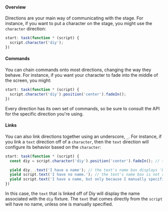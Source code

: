 #### Overview

Directions are your main way of communicating with the stage. For instance, if you want to put a character on the stage, you might use the `character` direction:

```js
start: task(function * (script) {
  script.character('diy');
})
```

#### Commands

You can chain commands onto most directions, changing the way they behave. For instance, if you want your character to fade into the middle of the screen, you might:

```js
start: task(function * (script) {
  script.character('diy').position('center').fadeIn();
})
```

Every direction has its own set of commands, so be sure to consult the API for the specific direction you're using.

#### Links

You can also link directions together using an underscore, `_`. For instance, if you link a `text` direction off of a `character`, then the `text` direction will configure its behavior based on the `character`:

```js
start: task(function * (script) {
  const diy = script.character('diy').position('center').fadeIn(); // the 'diy' fixture has the `name` 'Diy'

  yield diy._.text('I have a name'); // the text's name box displays 'Diy'
  yield script.text('I have no name.'); // the text's name box is not rendered
  yield script.text('I have a name, but only because I manually specified it.').name('Ember');  // the text's name box displays 'Ember'
})
```

In this case, the `text` that is linked off of Diy will display the name associated with the `diy` fixture. The `text` that comes directly from the `script` will have no name, unless one is manually specified.
